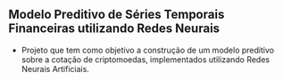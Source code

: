 
## Modelo Preditivo de Séries Temporais Financeiras utilizando Redes Neurais

* Projeto que tem como objetivo a construção de um modelo preditivo sobre a cotação de criptomoedas, implementados utilizando Redes Neurais Artificiais.
